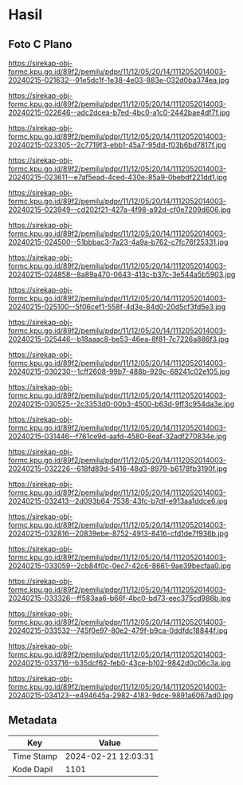 # Hasil

## Foto C Plano

https://sirekap-obj-formc.kpu.go.id/89f2/pemilu/pdpr/11/12/05/20/14/1112052014003-20240215-021632--91e5dc1f-1e38-4e03-883e-032d0ba374ea.jpg

https://sirekap-obj-formc.kpu.go.id/89f2/pemilu/pdpr/11/12/05/20/14/1112052014003-20240215-022646--adc2dcea-b7ed-4bc0-a1c0-2442bae4df7f.jpg

https://sirekap-obj-formc.kpu.go.id/89f2/pemilu/pdpr/11/12/05/20/14/1112052014003-20240215-023305--2c7719f3-ebb1-45a7-95dd-f03b6bd7817f.jpg

https://sirekap-obj-formc.kpu.go.id/89f2/pemilu/pdpr/11/12/05/20/14/1112052014003-20240215-023611--e7af5ead-4ced-430e-85a9-0bebdf221dd1.jpg

https://sirekap-obj-formc.kpu.go.id/89f2/pemilu/pdpr/11/12/05/20/14/1112052014003-20240215-023949--cd202f21-427a-4f98-a92d-cf0e7209d606.jpg

https://sirekap-obj-formc.kpu.go.id/89f2/pemilu/pdpr/11/12/05/20/14/1112052014003-20240215-024500--51bbbac3-7a23-4a9a-b762-c7fc76f25331.jpg

https://sirekap-obj-formc.kpu.go.id/89f2/pemilu/pdpr/11/12/05/20/14/1112052014003-20240215-024858--8a89a470-0643-413c-b37c-3e544a5b5903.jpg

https://sirekap-obj-formc.kpu.go.id/89f2/pemilu/pdpr/11/12/05/20/14/1112052014003-20240215-025100--5f06cef1-558f-4d3e-84d0-20d5cf3fd5e3.jpg

https://sirekap-obj-formc.kpu.go.id/89f2/pemilu/pdpr/11/12/05/20/14/1112052014003-20240215-025446--b18aaac8-be53-46ea-8f81-7c7226a886f3.jpg

https://sirekap-obj-formc.kpu.go.id/89f2/pemilu/pdpr/11/12/05/20/14/1112052014003-20240215-030230--1cff2608-99b7-488b-929c-68241c02e105.jpg

https://sirekap-obj-formc.kpu.go.id/89f2/pemilu/pdpr/11/12/05/20/14/1112052014003-20240215-030525--2c3353d0-00b3-4500-b63d-9ff3c954da3e.jpg

https://sirekap-obj-formc.kpu.go.id/89f2/pemilu/pdpr/11/12/05/20/14/1112052014003-20240215-031446--f761ce9d-aafd-4580-8eaf-32adf270834e.jpg

https://sirekap-obj-formc.kpu.go.id/89f2/pemilu/pdpr/11/12/05/20/14/1112052014003-20240215-032226--618fd89d-5416-48d3-8979-b6178fb3190f.jpg

https://sirekap-obj-formc.kpu.go.id/89f2/pemilu/pdpr/11/12/05/20/14/1112052014003-20240215-032413--2d093b64-7538-43fc-b7df-e913aa1ddce6.jpg

https://sirekap-obj-formc.kpu.go.id/89f2/pemilu/pdpr/11/12/05/20/14/1112052014003-20240215-032816--20839ebe-8752-4913-8416-cfd1de7f936b.jpg

https://sirekap-obj-formc.kpu.go.id/89f2/pemilu/pdpr/11/12/05/20/14/1112052014003-20240215-033059--2cb84f0c-0ec7-42c6-8661-9ae39becfaa0.jpg

https://sirekap-obj-formc.kpu.go.id/89f2/pemilu/pdpr/11/12/05/20/14/1112052014003-20240215-033326--ff583aa6-b66f-4bc0-bd73-eec375cd986b.jpg

https://sirekap-obj-formc.kpu.go.id/89f2/pemilu/pdpr/11/12/05/20/14/1112052014003-20240215-033532--745f0e97-80e2-479f-b9ca-0ddfdc18844f.jpg

https://sirekap-obj-formc.kpu.go.id/89f2/pemilu/pdpr/11/12/05/20/14/1112052014003-20240215-033716--b35dcf62-feb0-43ce-b102-9842d0c06c3a.jpg

https://sirekap-obj-formc.kpu.go.id/89f2/pemilu/pdpr/11/12/05/20/14/1112052014003-20240215-034123--e494645a-2982-4183-9dce-9891a6067ad0.jpg


## Metadata

| Key        | Value               |
| ---------- | ------------------- |
| Time Stamp | 2024-02-21 12:03:31 |
| Kode Dapil | 1101                |



